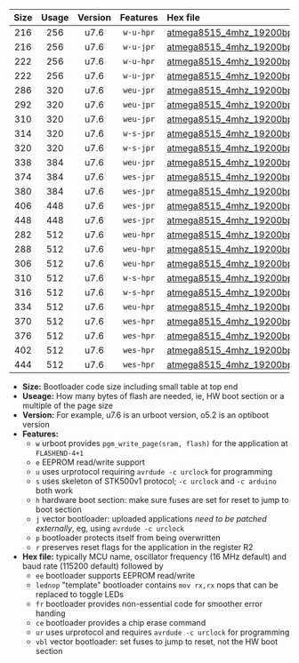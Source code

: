 |Size|Usage|Version|Features|Hex file|
|:-:|:-:|:-:|:-:|:--|
|216|256|u7.6|`w-u-hpr`|[atmega8515_4mhz_19200bps_ur.hex](https://raw.githubusercontent.com/stefanrueger/urboot/main/atmega8515_4mhz_19200bps_ur.hex)|
|216|256|u7.6|`w-u-jpr`|[atmega8515_4mhz_19200bps_ur_vbl.hex](https://raw.githubusercontent.com/stefanrueger/urboot/main/atmega8515_4mhz_19200bps_ur_vbl.hex)|
|222|256|u7.6|`w-u-hpr`|[atmega8515_4mhz_19200bps_lednop_ur.hex](https://raw.githubusercontent.com/stefanrueger/urboot/main/atmega8515_4mhz_19200bps_lednop_ur.hex)|
|222|256|u7.6|`w-u-jpr`|[atmega8515_4mhz_19200bps_lednop_ur_vbl.hex](https://raw.githubusercontent.com/stefanrueger/urboot/main/atmega8515_4mhz_19200bps_lednop_ur_vbl.hex)|
|286|320|u7.6|`weu-jpr`|[atmega8515_4mhz_19200bps_ee_ur_vbl.hex](https://raw.githubusercontent.com/stefanrueger/urboot/main/atmega8515_4mhz_19200bps_ee_ur_vbl.hex)|
|292|320|u7.6|`weu-jpr`|[atmega8515_4mhz_19200bps_ee_lednop_ur_vbl.hex](https://raw.githubusercontent.com/stefanrueger/urboot/main/atmega8515_4mhz_19200bps_ee_lednop_ur_vbl.hex)|
|310|320|u7.6|`weu-jpr`|[atmega8515_4mhz_19200bps_ee_lednop_fr_ur_vbl.hex](https://raw.githubusercontent.com/stefanrueger/urboot/main/atmega8515_4mhz_19200bps_ee_lednop_fr_ur_vbl.hex)|
|314|320|u7.6|`w-s-jpr`|[atmega8515_4mhz_19200bps_vbl.hex](https://raw.githubusercontent.com/stefanrueger/urboot/main/atmega8515_4mhz_19200bps_vbl.hex)|
|320|320|u7.6|`w-s-jpr`|[atmega8515_4mhz_19200bps_lednop_vbl.hex](https://raw.githubusercontent.com/stefanrueger/urboot/main/atmega8515_4mhz_19200bps_lednop_vbl.hex)|
|338|384|u7.6|`weu-jpr`|[atmega8515_4mhz_19200bps_ee_lednop_fr_ce_ur_vbl.hex](https://raw.githubusercontent.com/stefanrueger/urboot/main/atmega8515_4mhz_19200bps_ee_lednop_fr_ce_ur_vbl.hex)|
|374|384|u7.6|`wes-jpr`|[atmega8515_4mhz_19200bps_ee_vbl.hex](https://raw.githubusercontent.com/stefanrueger/urboot/main/atmega8515_4mhz_19200bps_ee_vbl.hex)|
|380|384|u7.6|`wes-jpr`|[atmega8515_4mhz_19200bps_ee_lednop_vbl.hex](https://raw.githubusercontent.com/stefanrueger/urboot/main/atmega8515_4mhz_19200bps_ee_lednop_vbl.hex)|
|406|448|u7.6|`wes-jpr`|[atmega8515_4mhz_19200bps_ee_lednop_fr_vbl.hex](https://raw.githubusercontent.com/stefanrueger/urboot/main/atmega8515_4mhz_19200bps_ee_lednop_fr_vbl.hex)|
|448|448|u7.6|`wes-jpr`|[atmega8515_4mhz_19200bps_ee_lednop_fr_ce_vbl.hex](https://raw.githubusercontent.com/stefanrueger/urboot/main/atmega8515_4mhz_19200bps_ee_lednop_fr_ce_vbl.hex)|
|282|512|u7.6|`weu-hpr`|[atmega8515_4mhz_19200bps_ee_ur.hex](https://raw.githubusercontent.com/stefanrueger/urboot/main/atmega8515_4mhz_19200bps_ee_ur.hex)|
|288|512|u7.6|`weu-hpr`|[atmega8515_4mhz_19200bps_ee_lednop_ur.hex](https://raw.githubusercontent.com/stefanrueger/urboot/main/atmega8515_4mhz_19200bps_ee_lednop_ur.hex)|
|306|512|u7.6|`weu-hpr`|[atmega8515_4mhz_19200bps_ee_lednop_fr_ur.hex](https://raw.githubusercontent.com/stefanrueger/urboot/main/atmega8515_4mhz_19200bps_ee_lednop_fr_ur.hex)|
|310|512|u7.6|`w-s-hpr`|[atmega8515_4mhz_19200bps.hex](https://raw.githubusercontent.com/stefanrueger/urboot/main/atmega8515_4mhz_19200bps.hex)|
|316|512|u7.6|`w-s-hpr`|[atmega8515_4mhz_19200bps_lednop.hex](https://raw.githubusercontent.com/stefanrueger/urboot/main/atmega8515_4mhz_19200bps_lednop.hex)|
|334|512|u7.6|`weu-hpr`|[atmega8515_4mhz_19200bps_ee_lednop_fr_ce_ur.hex](https://raw.githubusercontent.com/stefanrueger/urboot/main/atmega8515_4mhz_19200bps_ee_lednop_fr_ce_ur.hex)|
|370|512|u7.6|`wes-hpr`|[atmega8515_4mhz_19200bps_ee.hex](https://raw.githubusercontent.com/stefanrueger/urboot/main/atmega8515_4mhz_19200bps_ee.hex)|
|376|512|u7.6|`wes-hpr`|[atmega8515_4mhz_19200bps_ee_lednop.hex](https://raw.githubusercontent.com/stefanrueger/urboot/main/atmega8515_4mhz_19200bps_ee_lednop.hex)|
|402|512|u7.6|`wes-hpr`|[atmega8515_4mhz_19200bps_ee_lednop_fr.hex](https://raw.githubusercontent.com/stefanrueger/urboot/main/atmega8515_4mhz_19200bps_ee_lednop_fr.hex)|
|444|512|u7.6|`wes-hpr`|[atmega8515_4mhz_19200bps_ee_lednop_fr_ce.hex](https://raw.githubusercontent.com/stefanrueger/urboot/main/atmega8515_4mhz_19200bps_ee_lednop_fr_ce.hex)|

- **Size:** Bootloader code size including small table at top end
- **Useage:** How many bytes of flash are needed, ie, HW boot section or a multiple of the page size
- **Version:** For example, u7.6 is an urboot version, o5.2 is an optiboot version
- **Features:**
  + `w` urboot provides `pgm_write_page(sram, flash)` for the application at `FLASHEND-4+1`
  + `e` EEPROM read/write support
  + `u` uses urprotocol requiring `avrdude -c urclock` for programming
  + `s` uses skeleton of STK500v1 protocol; `-c urclock` and `-c arduino` both work
  + `h` hardware boot section: make sure fuses are set for reset to jump to boot section
  + `j` vector bootloader: uploaded applications *need to be patched externally*, eg, using `avrdude -c urclock`
  + `p` bootloader protects itself from being overwritten
  + `r` preserves reset flags for the application in the register R2
- **Hex file:** typically MCU name, oscillator frequency (16 MHz default) and baud rate (115200 default) followed by
  + `ee` bootloader supports EEPROM read/write
  + `lednop` "template" bootloader contains `mov rx,rx` nops that can be replaced to toggle LEDs
  + `fr` bootloader provides non-essential code for smoother error handing
  + `ce` bootloader provides a chip erase command
  + `ur` uses urprotocol and requires `avrdude -c urclock` for programming
  + `vbl` vector bootloader: set fuses to jump to reset, not the HW boot section
